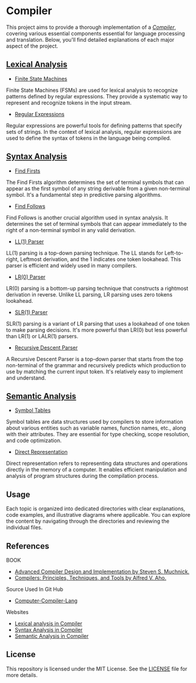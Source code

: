# Compiler 

   This project aims to provide a thorough implementation of a [*Compiler*](https://en.wikipedia.org/wiki/Compiler), covering various essential components essential for language processing and translation.
   Below, you'll find detailed explanations of each major aspect of the project.


## [Lexical Analysis](Lexical%20Analysis)

   * [Finite State Machines](Lexical%20Analysis/Finite%20State%20Machines)

   Finite State Machines (FSMs) are used for lexical analysis to recognize patterns defined by regular expressions.
   They provide a systematic way to represent and recognize tokens in the input stream.


   * [Regular Expressions](Lexical%20Analysis/Regular%20Expressions)
   
   Regular expressions are powerful tools for defining patterns that specify sets of strings.
   In the context of lexical analysis, regular expressions are used to define the syntax of tokens in the language being compiled.


## [Syntax Analysis](Syntax%20Analysis)

   * [Find Firsts](Syntax%20Analysis/Find%20Firsts)
   
   The Find Firsts algorithm determines the set of terminal symbols that can appear as the first symbol of any string derivable from a given non-terminal symbol.
   It's a fundamental step in predictive parsing algorithms.


   * [Find Follows](Syntax%20Analysis/Find%20Follows)

   Find Follows is another crucial algorithm used in syntax analysis.
   It determines the set of terminal symbols that can appear immediately to the right of a non-terminal symbol in any valid derivation.


   * [LL(1) Parser](Syntax%20Analysis/LL(1)_Parser)

   LL(1) parsing is a top-down parsing technique. The LL stands for Left-to-right, Leftmost derivation, and the 1 indicates one token lookahead.
   This parser is efficient and widely used in many compilers.


   * [LR(0) Parser](Syntax%20Analysis/LR(0)_Parser)

   LR(0) parsing is a bottom-up parsing technique that constructs a rightmost derivation in reverse.
   Unlike LL parsing, LR parsing uses zero tokens lookahead.


   * [SLR(1) Parser](Syntax%20Analysis/SLR(1)_Parser)

   SLR(1) parsing is a variant of LR parsing that uses a lookahead of one token to make parsing decisions.
   It's more powerful than LR(0) but less powerful than LR(1) or LALR(1) parsers.


   * [Recursive Descent Parser](Syntax%20Analysis/Recursive%20Descent%20Parser)

   A Recursive Descent Parser is a top-down parser that starts from the top non-terminal of the grammar and recursively predicts which
   production to use by matching the current input token. It's relatively easy to implement and understand.


## [Semantic Analysis](Semantic%20Analysis)

   * [Symbol Tables](Semantic%20Analysis/Symbol%20Tables)

   Symbol tables are data structures used by compilers to store information about various entities such as variable names, function names, etc.,
   along with their attributes. They are essential for type checking, scope resolution, and code optimization.


   * [Direct Representation](Semantic%20Analysis/Direct%20Representation)

   Direct representation refers to representing data structures and operations directly in the memory of a computer.
   It enables efficient manipulation and analysis of program structures during the compilation process.


##  Usage

   Each topic is organized into dedicated directories with clear explanations, code examples, and illustrative diagrams where applicable. 
   You can explore the content by navigating through the directories and reviewing the individual files.

## References
   
   BOOK
 
   * [Advanced Compiler Design and Implementation by Steven S. Muchnick.](https://github.com/rambhawan/Computer-Compiler-Lang/blob/master/Advanced%20Compiler%20Design%20and%20Implementation.pdf)
   * [Compilers: Principles, Techniques, and Tools by Alfred V. Aho.](https://repository.unikom.ac.id/48769/1/Compilers%20-%20Principles%2C%20Techniques%2C%20and%20Tools%20%282006%29.pdf)



   Source Used In Git Hub

   * [Computer-Compiler-Lang](https://github.com/rambhawan/Computer-Compiler-Lang/tree/master)



   Websites

   * [Lexical analysis in Compiler](https://en.wikipedia.org/wiki/Lexical_analysis)
   * [Syntax Analysis in Compiler](https://www.geeksforgeeks.org/introduction-to-syntax-analysis-in-compiler-design/)
   * [Semantic Analysis in Compiler](https://en.wikipedia.org/wiki/Semantic_analysis_(compilers))


## License

   This repository is licensed under the MIT License.
   See the [LICENSE](./LICENSE) file for more details.